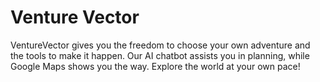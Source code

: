 # Venture Vector
VentureVector gives you the freedom to choose your own adventure and the tools to make it happen. Our AI chatbot assists you in planning, while Google Maps shows you the way. Explore the world at your own pace!
